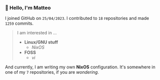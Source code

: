 ### 👋 Hello, I'm Matteo

I joined GitHub on `25/04/2023`.
I contributed to `18` repositories and made `1259` commits.

> I am interested in ...
> 
> - **Linux/GNU stuff**
>     - *NixOS*
> - **FOSS**
>   - *vi*

And currently, I am writing my own **NixOS** configuration. It's somewhere in one of my `7` repositories, if you are *wondering*.
